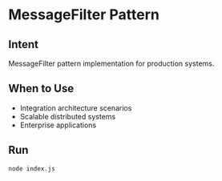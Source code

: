 # MessageFilter Pattern

## Intent
MessageFilter pattern implementation for production systems.

## When to Use
- Integration architecture scenarios
- Scalable distributed systems
- Enterprise applications

## Run
```bash
node index.js
```
